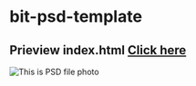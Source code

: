 # bit-psd-template

## Prieview index.html [Click here](https://daliusdeveikis.github.io/bit-psd-template/)
 
![This is PSD file photo](https://i.ibb.co/4KpmBvB/Screenshot-2022-01-23-at-16-32-12.png)